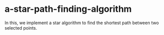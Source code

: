 # a-star-path-finding-algorithm
In this, we implement a star algorithm to find the shortest path between two selected points.
